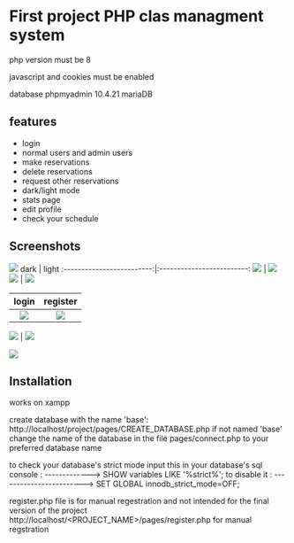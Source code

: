 # First project PHP clas managment system

php version must be 8

javascript and cookies must be enabled

database phpmyadmin 10.4.21 mariaDB

## features
- login
- normal users and admin users
- make reservations
- delete reservations
- request other reservations
- dark/light mode
- stats page
- edit profile
- check your schedule

## Screenshots
![](images/landing_page.png)
dark             |  light
:-------------------------:|:-------------------------:
![](images/main_dark.png)  |  ![](images/main_light.png)
![](images/schedule_dark.png)  |  ![](images/schedule_light.png)


login             |  register
:-------------------------:|:-------------------------:
![](images/login.png)  |  ![](images/login2.png)

![](images/dark_stats.png)  |  ![](images/dark_stats2.png)

![](images/users_list_dark.png)

## Installation 
works on xampp


create database with the name 'base':
http://localhost/project/pages/CREATE_DATABASE.php
if not named 'base' change the name of 
the database in the file pages/connect.php to your preferred database name



to check your database's strict mode input this in your database's sql console :
-------------> SHOW  variables LIKE '%strict%';
to disable it :
------------------------> SET GLOBAL innodb_strict_mode=OFF;






register.php file is for manual regestration 
and not intended for the final version of the project
http://localhost/<PROJECT_NAME>/pages/register.php 
for manual regstration

